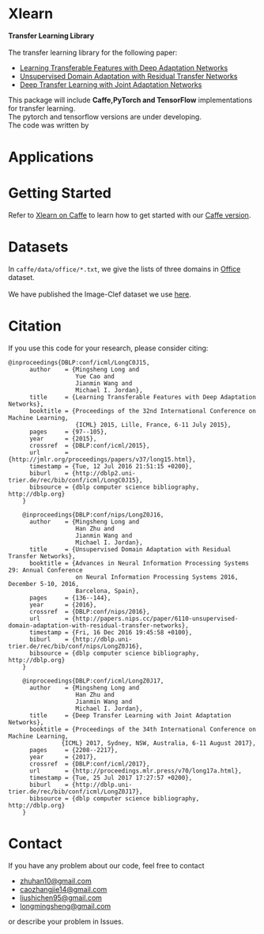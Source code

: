 # Xlearn
**Transfer Learning Library**<br>
<br>
The transfer learning library for the following paper:<br>
* [Learning Transferable Features with Deep Adaptation Networks](http://ise.thss.tsinghua.edu.cn/~mlong/doc/deep-adaptation-networks-icml15.pdf)
* [Unsupervised Domain Adaptation with Residual Transfer Networks](http://ise.thss.tsinghua.edu.cn/~mlong/doc/residual-transfer-network-nips16.pdf)
* [Deep Transfer Learning with Joint Adaptation Networks](http://ise.thss.tsinghua.edu.cn/~mlong/doc/joint-adaptation-networks-icml17.pdf)<br>

This package will include **Caffe,PyTorch and TensorFlow** implementations for transfer learning.<br> 
The pytorch and tensorflow versions are under developing.<br>
The code was written by <br>
# Applications
# Getting Started
Refer to [Xlearn on Caffe](https://github.com/thuml/Xlearn/blob/master/caffe/README.md) to learn how to get started with our [Caffe version](https://github.com/thuml/Xlearn/tree/master/caffe).<br>
# Datasets
In `caffe/data/office/*.txt`, we give the lists of three domains in [Office](https://cs.stanford.edu/~jhoffman/domainadapt/#datasets_code) dataset.<br>
<br>
We have published the Image-Clef dataset we use [here](https://drive.google.com/file/d/0B9kJH0-rJ2uRS3JILThaQXJhQlk/view?usp=sharing).<br>
# Citation
If you use this code for your research, please consider citing:<br>
```
@inproceedings{DBLP:conf/icml/LongC0J15,
      author    = {Mingsheng Long and
                   Yue Cao and
                   Jianmin Wang and
                   Michael I. Jordan},
      title     = {Learning Transferable Features with Deep Adaptation Networks},
      booktitle = {Proceedings of the 32nd International Conference on Machine Learning,
                   {ICML} 2015, Lille, France, 6-11 July 2015},
      pages     = {97--105},
      year      = {2015},
      crossref  = {DBLP:conf/icml/2015},
      url       = {http://jmlr.org/proceedings/papers/v37/long15.html},
      timestamp = {Tue, 12 Jul 2016 21:51:15 +0200},
      biburl    = {http://dblp2.uni-trier.de/rec/bib/conf/icml/LongC0J15},
      bibsource = {dblp computer science bibliography, http://dblp.org}
    }
    
    @inproceedings{DBLP:conf/nips/LongZ0J16,
      author    = {Mingsheng Long and
                   Han Zhu and
                   Jianmin Wang and
                   Michael I. Jordan},
      title     = {Unsupervised Domain Adaptation with Residual Transfer Networks},
      booktitle = {Advances in Neural Information Processing Systems 29: Annual Conference
                   on Neural Information Processing Systems 2016, December 5-10, 2016,
                   Barcelona, Spain},
      pages     = {136--144},
      year      = {2016},
      crossref  = {DBLP:conf/nips/2016},
      url       = {http://papers.nips.cc/paper/6110-unsupervised-domain-adaptation-with-residual-transfer-networks},
      timestamp = {Fri, 16 Dec 2016 19:45:58 +0100},
      biburl    = {http://dblp.uni-trier.de/rec/bib/conf/nips/LongZ0J16},
      bibsource = {dblp computer science bibliography, http://dblp.org}
    }
    
    @inproceedings{DBLP:conf/icml/LongZ0J17,
      author    = {Mingsheng Long and
                   Han Zhu and
                   Jianmin Wang and
                   Michael I. Jordan},
      title     = {Deep Transfer Learning with Joint Adaptation Networks},
      booktitle = {Proceedings of the 34th International Conference on Machine Learning,
               {ICML} 2017, Sydney, NSW, Australia, 6-11 August 2017},
      pages     = {2208--2217},
      year      = {2017},
      crossref  = {DBLP:conf/icml/2017},
      url       = {http://proceedings.mlr.press/v70/long17a.html},
      timestamp = {Tue, 25 Jul 2017 17:27:57 +0200},
      biburl    = {http://dblp.uni-trier.de/rec/bib/conf/icml/LongZ0J17},
      bibsource = {dblp computer science bibliography, http://dblp.org}
    }
```
# Contact
If you have any problem about our code, feel free to contact<br>

* zhuhan10@gmail.com
* caozhangjie14@gmail.com
* liushichen95@gmail.com
* longmingsheng@gmail.com<br>

or describe your problem in Issues.

